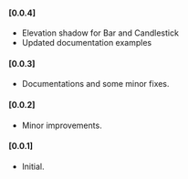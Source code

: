 #### [0.0.4]
* Elevation shadow for Bar and Candlestick
* Updated documentation examples
#### [0.0.3]
* Documentations and some minor fixes.
#### [0.0.2]
* Minor improvements.
#### [0.0.1]
* Initial.

